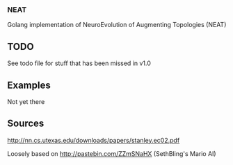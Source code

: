### NEAT ###
Golang implementation of  NeuroEvolution of Augmenting Topologies (NEAT)

## TODO ##
See todo file for stuff that has been missed in v1.0

## Examples ##
Not yet there

## Sources ##
http://nn.cs.utexas.edu/downloads/papers/stanley.ec02.pdf

Loosely based on http://pastebin.com/ZZmSNaHX (SethBling's Mario AI)


